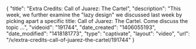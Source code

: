 {
    "title": "Extra Credits: Call of Juarez: The Cartel",
    "description": "This week, we further examine the \"lazy design\" we discussed last week by picking apart a specific title: Call of Juarez: The Cartel. Come discuss the topic ...",
    "videoid": "191744",
    "date_created": "1406055193",
    "date_modified": "1418181773",
    "type": "captivate",
    "layout": "video",
    "url": "\/v\/extra-credits-call-of-juarez-the-cartel\/191744"
}
